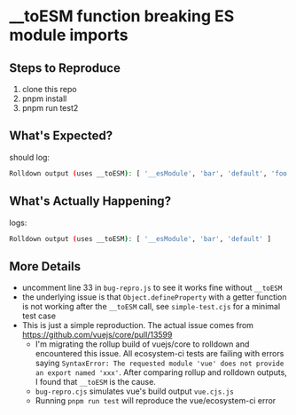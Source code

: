 # __toESM function breaking ES module imports

## Steps to Reproduce
1. clone this repo
2. pnpm install
3. pnpm run test2

## What's Expected?
should log:
```bash
Rolldown output (uses __toESM): [ '__esModule', 'bar', 'default', 'foo' ]
```

## What's Actually Happening?
logs:
```bash
Rolldown output (uses __toESM): [ '__esModule', 'bar', 'default' ]
```

## More Details
- uncomment line 33 in `bug-repro.js` to see it works fine without `__toESM`
- the underlying issue is that `Object.defineProperty` with a getter function is not working after the `__toESM` call, see `simple-test.cjs` for a minimal test case
- This is just a simple reproduction. The actual issue comes from https://github.com/vuejs/core/pull/13599
  - I'm migrating the rollup build of vuejs/core to rolldown and encountered this issue. All ecosystem-ci tests are failing with errors saying `SyntaxError: The requested module 'vue' does not provide an export named 'xxx'`. After comparing rollup and rolldown outputs, I found that `__toESM` is the cause.
  - `bug-repro.cjs` simulates vue's build output `vue.cjs.js`
  - Running `pnpm run test` will reproduce the vue/ecosystem-ci error